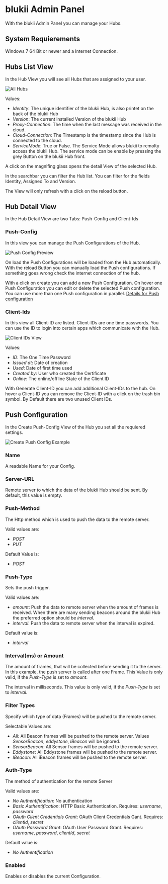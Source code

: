 # blukii Admin Panel

With the blukii Admin Panel you can manage your Hubs.

## System Requierements
Windows 7 64 Bit or newer and a Internet Connection.

## Hubs List View

In the Hub View you will see all Hubs that are assigned to your user. 

![All Hubs](all_hubs.png "All Hubs")

Values: 
- _Identity_: The unique identifier of the blukii Hub, is also printet on the back of the blukii Hub
- _Version_: The current installed Version of the blukii Hub
- _Proxy-Connection_: The time when the last message was received in the cloud. 
- _Cloud-Connection_: The Timestamp is the timestamp since the Hub is connected to the cloud.
- _ServiceMode_: True or False. The Service Mode allows blukii to remolty access the blukii Hub. The service mode can be enable by pressing the grey Button on the blukii Hub front.


A click on the magnifing glass opens the detail View of the selected Hub.

In the searchbar you can filter the Hub list. You can filter for the fields Identity, Assigned To and Version.

The View will only refresh with a click on the reload button. 


## Hub Detail View

In the Hub Detail View are two Tabs: Push-Config and Client-Ids

### Push-Config
In this view you can manage the Push Configurations of the Hub.

![Push Config Preview](config_push_all.png "All Push Configs")

On load the Push Configurations will be loaded from the Hub automatically. With the reload Button you can manually load the Push configurations. If something goes wrong check the internet connection of the hub. 

With a click on create you can add a new Push Configuration. On hover one Push Configuration you can edit or delete the selected Push configuration. You can use more than one Push configuration in parallel. [Details for Push configuration](#push-configuration)

### Client-Ids
In this view all Client-ID are listed. Client-IDs are one time passwords. You can use the ID to login into certain apps which communicate with the Hub.

![Client IDs View](client_ID_view.png "All Client Ids View")

Values: 
- _ID_: The One Time Password
- _Issued at_: Date of creation 
- _Used_: Date of first time used
- _Created by_: User who created the Certificate
- _Online_: The online/offline State of the Client ID

With Generate Client-ID you can add additional Client-IDs to the hub. On hover a Client-ID you can remove the Client-ID with a click on the trash bin symbol. By Default there are two unused Client IDs.


## Push Configuration

In the Create Push-Config View of the Hub you set all the requiered settings. 

![Create Push Config Example](config_push_detail.png "Create Push Config Example")


### Name
A readable Name for your Config.

### Server-URL
Remote server to which the data of the blukii Hub should be sent. By default, this value is empty.

### Push-Method
The Http method which is used to push the data to the remote server. 

Valid values are:
- _POST_
- _PUT_

Default Value is:
- _POST_

### Push-Type
Sets the push trigger.

Valid values are:
- _amount_: Push the data to remote server when the amount of frames is received. When there are many sending beacons around the blukii Hub the preferred option should be _interval_.  
- _interval_: Push the data to remote server when the interval is expired.

Default value is:
- _interval_

### Interval(ms) or Amount
The amount of frames, that will be collected before sending it to the server. In this example, the push server is called after one Frame.
This Value is only valid, if the _Push-Type_ is set to _amount_.  

The interval in milliseconds. This value is only valid, if the _Push-Type_ is set to _interval_.

### Filter Types
Specify which type of data (Frames) will be pushed to the remote server.

Selectable Values are: 
- _All_: All Beacon frames will be pushed to the remote server. Values _SensorBeacon_, _eddystone_, _IBeacon_ will be ignored. 
- _SensorBeacon_: All Sensor frames will be pushed to the remote server.
- _Eddystone_: All Eddystone frames will be pushed to the remote server.
- _IBeacon_: All iBeacon frames will be pushed to the remote server.

### Auth-Type
The method of authentication for the remote Server

Valid values are:
- _No Authentification_: No authentication
- _Basic Authentification_: HTTP Basic Authentication. Requires: _username_, _password_ 
- _OAuth Client Credentials Grant_: OAuth Client Credentials Gant. Requires: _clientId_, _secret_
- _OAuth Password Grant_: OAuth User Password Grant. Requires: _username_, _password_, _clientId_, _secret_

Default value is:
- _No Authentification_

### Enabled
Enables or disables the current Configuration. 